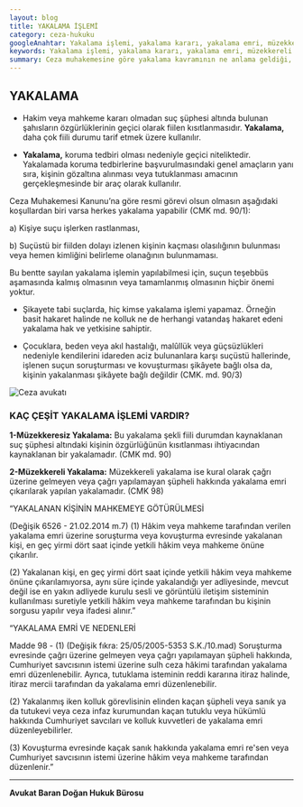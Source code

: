 ```yaml
---
layout: blog
title: YAKALAMA İŞLEMİ
category: ceza-hukuku
googleAnahtar: Yakalama işlemi, yakalama kararı, yakalama emri, müzekkereli yakalama, Bakırköy avukat, ataköy avukat, ceza avukatı, istanbul avukat, istanbul hukuk bürosu
keywords: Yakalama işlemi, yakalama kararı, yakalama emri, müzekkereli yakalama, Bakırköy avukat, Bahçelievler avukat, Şirinevler avukat, ataköy avukat, ceza avukatı, istanbul avukat, hukuk bürosu
summary: Ceza muhakemesine göre yakalama kavramının ne anlama geldiği, yakalama işleminin nasıl yapıldığı, kaç çeşit yakalama işlemi olduğu anlatılmıştır.
---
```



## YAKALAMA


* Hakim veya mahkeme kararı olmadan suç şüphesi altında bulunan şahısların özgürlüklerinin geçici olarak fiilen kısıtlanmasıdır. **Yakalama,** daha çok fiili durumu tarif etmek üzere kullanılır.


* **Yakalama,** koruma tedbiri olması nedeniyle geçici niteliktedir. Yakalamada koruma tedbirlerine başvurulmasındaki genel amaçların yanı sıra, kişinin gözaltına alınması veya tutuklanması amacının gerçekleşmesinde bir araç olarak kullanılır.

Ceza Muhakemesi Kanunu’na göre resmi görevi olsun olmasın aşağıdaki koşullardan biri varsa  herkes yakalama yapabilir (CMK md. 90/1):

a) Kişiye suçu işlerken rastlanması,

b) Suçüstü bir fiilden dolayı izlenen kişinin kaçması olasılığının bulunması veya hemen kimliğini belirleme olanağının bulunmaması.

Bu bentte sayılan yakalama işlemin yapılabilmesi için, suçun teşebbüs aşamasında kalmış olmasının veya tamamlanmış olmasının hiçbir önemi yoktur.

* Şikayete tabi suçlarda, hiç kimse yakalama işlemi yapamaz. Örneğin basit hakaret halinde ne kolluk ne de herhangi vatandaş hakaret edeni yakalama hak ve yetkisine sahiptir.

* Çocuklara, beden veya akıl hastalığı, malûllük veya güçsüzlükleri nedeniyle kendilerini idareden aciz bulunanlara karşı suçüstü hallerinde, işlenen suçun soruşturması ve kovuşturması şikâyete bağlı olsa da, kişinin yakalanması şikâyete bağlı değildir (CMK. md. 90/3)


![Ceza avukatı](https://camo.githubusercontent.com/029479cdb2d3a39b36c124b6bc4112ffe58c91c3/687474703a2f2f692e68697a6c69726573696d2e636f6d2f6e32674f5a562e6a7067 "Ceza Avukatı")


### KAÇ ÇEŞİT YAKALAMA İŞLEMİ VARDIR?


**1-Müzekkeresiz Yakalama:** Bu yakalama şekli fiili durumdan kaynaklanan suç şüphesi altındaki kişinin özgürlüğünün kısıtlanması ihtiyacından kaynaklanan bir yakalamadır. (CMK md. 90)

**2-Müzekkereli Yakalama:** Müzekkereli yakalama ise kural olarak çağrı üzerine gelmeyen veya çağrı yapılamayan şüpheli hakkında yakalama emri çıkarılarak yapılan yakalamadır. (CMK 98)

“YAKALANAN KİŞİNİN MAHKEMEYE GÖTÜRÜLMESİ

(Değişik 6526 - 21.02.2014 m.7) (1) Hâkim veya mahkeme tarafından verilen yakalama emri üzerine soruşturma veya kovuşturma evresinde yakalanan kişi, en geç yirmi dört saat içinde yetkili hâkim veya mahkeme önüne çıkarılır.

(2) Yakalanan kişi, en geç yirmi dört saat içinde yetkili hâkim veya mahkeme önüne çıkarılamıyorsa, aynı süre içinde yakalandığı yer adliyesinde, mevcut değil ise en yakın adliyede kurulu sesli ve görüntülü iletişim sisteminin kullanılması suretiyle yetkili hâkim veya mahkeme tarafından bu kişinin sorgusu yapılır veya ifadesi alınır.”

 “YAKALAMA EMRİ VE NEDENLERİ

Madde 98 - (1) (Değişik fıkra: 25/05/2005-5353 S.K./10.mad) Soruşturma evresinde çağrı üzerine gelmeyen veya çağrı yapılamayan şüpheli hakkında, Cumhuriyet savcısının istemi üzerine sulh ceza hâkimi tarafından yakalama emri düzenlenebilir. Ayrıca, tutuklama isteminin reddi kararına itiraz halinde, itiraz mercii tarafından da yakalama emri düzenlenebilir.

(2) Yakalanmış iken kolluk görevlisinin elinden kaçan şüpheli veya sanık ya da tutukevi veya ceza infaz kurumundan kaçan tutuklu veya hükümlü hakkında Cumhuriyet savcıları ve kolluk kuvvetleri de yakalama emri düzenleyebilirler.

(3) Kovuşturma evresinde kaçak sanık hakkında yakalama emri re'sen veya Cumhuriyet savcısının istemi üzerine hâkim veya mahkeme tarafından düzenlenir.”

______________________________________________________________________________________________________________________________________

**Avukat Baran Doğan Hukuk Bürosu**



